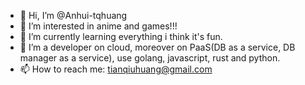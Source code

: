- 👋 Hi, I’m @Anhui-tqhuang
- 👀 I’m interested in anime and games!!!
- 🌱 I’m currently learning everything i think it's fun.
- 💞️ I’m a developer on cloud, moreover on PaaS(DB as a service, DB manager as a service), use golang, javascript, rust and python.
- 📫 How to reach me: tianqiuhuang@gmail.com

<!---
Anhui-tqhuang/Anhui-tqhuang is a ✨ special ✨ repository because its `README.md` (this file) appears on your GitHub profile.
You can click the Preview link to take a look at your changes.
--->
